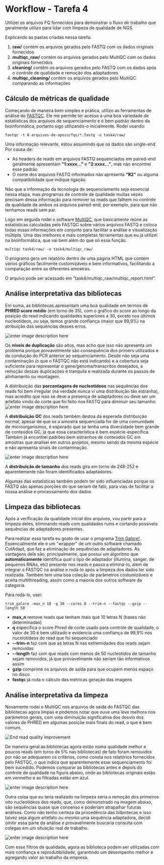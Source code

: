 # Workflow - Tarefa 4

Utilizei os arquivos FQ fornecidos para demonstrar o fluxo de trabalho que geralmente utilizo para lidar com limpeza de qualidade de NGS.

Explicando as pastas criadas nessa tarefa:

 1. **raw/** contém os arquivos gerados pelo FASTQ com os dados originais fornecidos
 2. **multiqc_raw/** contém os arquivos gerados pelo MultiQC com os dados originais fornecidos
 3. **cleaning/** contém os arquivos gerados pelo FASTQ com os dados após o controle de qualidade e remoção dos adaptadores
 4. **multiqc_cleaning/** contém os arquivos gerados pelo MultiQC comparando as informações

## Cálculo de métricas de qualidade

Começando de maneira bem simples e prática, utilizo as ferramentas de análise do [FASTQC](bioinformatics.babraham.ac.uk/projects/fastqc/). Ele me permite ter acesso a uma boa variedade de estatísticas dos arquivos de sequenciamento e é bem padrão dentro da bioinformática, portanto sigo utilizando-o inicialmente. Rodei usando:

    fastqc -t 8 arquivos-de-apoio/fqs/*.fastq -o task4/raw/

Uma informação relevante, estou assumindo que os dados são single-end. Por causa de:

 - As headers de reads em arquivos FASTQ sequenciados em paired-end geralmente apresentam **"1:xxxx..."** e **"2:xxxx..."**, mas não encontrei esse padrão
 - O nome dos arquivos FASTQ informados não apresenta **"R2"** ou alguma
    compatibilidade que indique ligação.

Não que a informação da tecnologia de sequenciamento seja essencial nessa etapa, mas programas de controle de qualidade muitas vezes precisam dessa informação para remover os reads que falhem no controle de qualidade de ambos os arquivos paired-end, por exemplo, para que não tenhamos reads sem par.

Logo em seguida rodei o software [MultiQC](https://multiqc.info/), que basicamente reúne as estatísticas calculadas pelo FASTQC sobre vários arquivos FASTQ e coloca todas essas informações em conjunto para facilitar a análise e visualização múltipla. Uma das melhores e mais completas ferramentas que eu já utilizei na bioinformática, que vai bem além do que só essa função.

    multiqc task4/raw/ -o task4/multiqc_raw/

O programa gera um relatório dentro de uma página HTML que contém vários gráficos facilmente customizáveis e bem informativos, facilitando a comparação entre as diferentes amostras.

O arquivo pode ser acessado em "task4/multiqc_raw/multiqc_report.html".

## Análise interpretativa das bibliotecas

Em suma, as bibliotecas apresentam uma boa qualidade em termos de **PHRED score médio** (em torno de 35), com o gráfico do score ao longo da posição do read indicando qualidades superiores a 30, exceto nos últimos nucleotídeos, ou seja, temos grande confiança (maior que 99,9%) na atribuição das sequências desses erros.

![enter image description here](https://github.com/igrorp/desafio_neo/blob/main/task4/multiqc_raw/fastqc_per_base_sequence_quality_plot.png)

Os **níveis de duplicação** são altos, mas acho que isso não apresenta um problema porque provavelmente são consequência dos primers utilizados e da condução do PCR
anterior ao sequenciamento. Desde não seja uma contaminação (o que o FASTQC não está indicando) e a cobertura seja suficiente para representar o gene/genoma/transcritos desejados, a remoção dessas duplicações é tranquila e realizada durante os passos de alinhamento ou montagem. 

A distribuição das **porcentagens de nucleotídeos** nas sequências dos reads foi bem irregular (na verdade nunca vi uma distribuição tão estranha), mas acredito que isso se deve a presença de adaptadores ou deve ser um artefato vindo do corte que foi feito nos FASTQ para diminuir seu tamanho.
![enter image description here](https://github.com/igrorp/desafio_neo/blob/main/task4/multiqc_raw/chart.png)

A **distribuição GC** dos reads também destoa da esperada distribuição normal, apesar de que se a amostra sequenciada for de uma comunidade de microorganismos, é esperado que se tenha uma diversidade bem grande de conteúdos GC, já que essa característica é bem espécie-específica. Também já encontrei padrões bem estranhos de conteúdos GC em amostras que analisei em outros projetos, mesmo sendo da mesma espécie e não apresenta sinais de contaminação.

![enter image description here](https://github.com/igrorp/desafio_neo/blob/main/task4/multiqc_raw/fastqc_per_sequence_gc_content_plot.png)

A **distribuição de tamanho** dos reads gira em torno de 248-252 e aparentemente não foram identificados adaptadores.

Algumas das estatísticas também podem ter sido influenciadas porque os FASTQ são apenas porções do que seriam de fato, para vias de facilitar a nossa análise e processamento dos dados

## Limpeza das bibliotecas

Após a verificação da qualidade inicial dos arquivos, vou partir para a limpeza deles, eliminando reads com qualidades ruins e cortando possíveis sequências de adaptadores presentes.

Para realizar essa tarefa eu gosto de usar o programa [Trim Galore!](https://github.com/FelixKrueger/TrimGalore/blob/master/Docs/Trim_Galore_User_Guide.md) .  Essencialmente ele é um "wrapper" de um outro software chamado CutAdapt, que faz a eliminação de sequências de adaptadores. As vantagens dele são, principalmente, que possui um algoritmo que **automaticamente** identifica qual o tipo de adaptador (illumina, sanger, de pequenos RNAs, etc) presente nos reads e passa a eliminá-lo, além de integrar o FASTQC na análise e rodá-lo após a limpeza dos dados ter sido realizada. Também tem uma boa coleção de parâmetros costumizáveis e aceita multithreading, assim como a maioria dos outros software da categoria.

Para rodá-lo, usei:

    trim_galore -max_n 10 -q 30 --cores 8 --trim-n --fastqc --gzip --length 50

 - **max_n** remove reads que tenham mais que 10 letras N (bases não determinadas)
 - **q** especifica o score Phred de corte usado para controle de qualidade, o valor de 30 é bem utilizado e evidencia uma confiança de 99,9% nos nucelotídeos do read que foi sequenciado
 - **--trim-n** faz com que as letras N nas extremidades dos reads sejam removidas
 - **--length** faz com que reads com menos de 50 nucleotídos de tamanho sejam removidos, já que provavelmente não seriam tão informativos assim
 - **gzip** comprime os arquivos de saída para que ocupem menos espaço no disco
 - **fastqc** já roda o cálculo das métricas  geração das imagens 

## Análise interpretativa da limpeza

 Novamente rodei o MultiQC nos arquivos de saída do FASTQC das bibliotecas agora limpas e podemos notar que ouve uma leve melhora nos parâmetros gerais, com uma diminuição significativa dos desvio dos valores de PHRED em algumas posiçõe mais finais do read, o que é bem comum.

![End read quality improvement](https://github.com/igrorp/desafio_neo/blob/main/task4/multiqc_cleaning/Screenshot%202021-03-22%20153746.png)

De maneira geral as bibliotecas agora estão numa qualidade melhor e poucos reads (em torno de 5% nas bibliotecas) de fato foram removidos por não se adequarem os critérios, como consta nos relatórios fornecidos pelo FASTQC, o que indica que aparentemente esse sequenciamento foi bem sucedido. Podemos comparar as bibliotecas antes e depois do controle de qualidade na figura abaixo, onde as bibliotecas originais estão em vermelho e as filtradas estão em azul.

![enter image description here](https://github.com/igrorp/desafio_neo/blob/main/task4/multiqc_cleaning/fastqc_per_base_sequence_quality_plot%20%281%29.png)

Outra coisa que eu teria realizado na limpeza seria a remoção dos primeiros oito nucleotídeos dos reads, que, como demonstrado na imagem abaixo, são sequências quase que consenso e poderiam atrapalhar futuras análises. Como não tenho certeza da procedência das bilbiotecas e isso talvez seja algum artefato ou mesmo uma sequência adaptadora, decidi omitir essa parte da análise e provavelmente buscaria consulta com colegas em um situação real de trabalho.

![enter image description here](https://github.com/igrorp/desafio_neo/blob/main/task4/multiqc_cleaning/Screenshot%202021-03-22%20144550.png)

Com esse filtros de qualidade, agora as biblioteca podem ser utilizadas com mais confiança e reprodutibilidade, garantindo um desempenho melhor e agregando valor ao trabalho da empresa.

<!--stackedit_data:
eyJoaXN0b3J5IjpbLTE4NzgwNjQyMjRdfQ==
-->